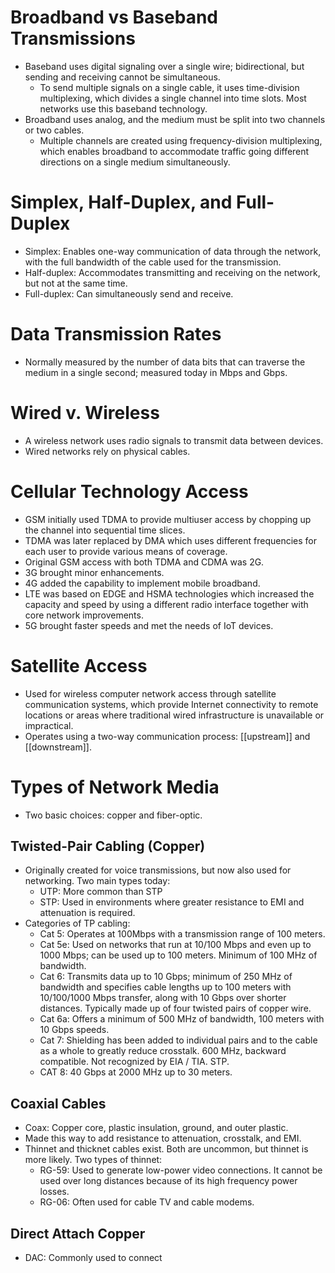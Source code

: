 # Broadband vs Baseband Transmissions
- Baseband uses digital signaling over a single wire; bidirectional, but sending and receiving cannot be simultaneous.
	- To send multiple signals on a single cable, it uses time-division multiplexing, which divides a single channel into time slots. Most networks use this baseband technology.
- Broadband uses analog, and the medium must be split into two channels or two cables.
	- Multiple channels are created using frequency-division multiplexing, which enables broadband to accommodate traffic going different directions on a single medium simultaneously.

# Simplex, Half-Duplex, and Full-Duplex
- Simplex: Enables one-way communication of data through the network, with the full bandwidth of the cable used for the transmission.
- Half-duplex: Accommodates transmitting and receiving on the network, but not at the same time.
- Full-duplex: Can simultaneously send and receive.

# Data Transmission Rates
- Normally measured by the number of data bits that can traverse the medium in a single second; measured today in Mbps and Gbps.

# Wired v. Wireless
- A wireless network uses radio signals to transmit data between devices.
- Wired networks rely on physical cables.

# Cellular Technology Access
- GSM initially used TDMA to provide multiuser access by chopping up the channel into sequential time slices.
- TDMA was later replaced by DMA which uses different frequencies for each user to provide various means of coverage.
- Original GSM access with both TDMA and CDMA was 2G.
- 3G brought minor enhancements.
- 4G added the capability to implement mobile broadband.
- LTE was based on EDGE and HSMA technologies which increased the capacity and speed by using a different radio interface together with core network improvements.
- 5G brought faster speeds and met the needs of IoT devices.

# Satellite Access
- Used for wireless computer network access through satellite communication systems, which provide Internet connectivity to remote locations or areas where traditional wired infrastructure is unavailable or impractical.
- Operates using a two-way communication process: [[upstream]] and [[downstream]].

# Types of Network Media
- Two basic choices: copper and fiber-optic.

## Twisted-Pair Cabling (Copper)
- Originally created for voice transmissions, but now also used for networking. Two main types today:
	- UTP: More common than STP
	- STP: Used in environments where greater resistance to EMI and attenuation is required.
- Categories of TP cabling:
	- Cat 5: Operates at 100Mbps with a transmission range of 100 meters.
	- Cat 5e: Used on networks that run at 10/100 Mbps and even up to 1000 Mbps; can be used up to 100 meters. Minimum of 100 MHz of bandwidth.
	- Cat 6: Transmits data up to 10 Gbps; minimum of 250 MHz of bandwidth and specifies cable lengths up to 100 meters with 10/100/1000 Mbps transfer, along with 10 Gbps over shorter distances. Typically made up of four twisted pairs of copper wire.
	- Cat 6a: Offers a minimum of 500 MHz of bandwidth, 100 meters with 10 Gbps speeds.
	- Cat 7: Shielding has been added to individual pairs and to the cable as a whole to greatly reduce crosstalk. 600 MHz, backward compatible. Not recognized by EIA / TIA. STP.
	- CAT 8: 40 Gbps at 2000 MHz up to 30 meters.

## Coaxial Cables
- Coax: Copper core, plastic insulation, ground, and outer plastic.
- Made this way to add resistance to attenuation, crosstalk, and EMI.
- Thinnet and thicknet cables exist. Both are uncommon, but thinnet is more likely. Two types of thinnet:
	- RG-59: Used to generate low-power video connections. It cannot be used over long distances because of its high frequency power losses. 
	- RG-06: Often used for cable TV and cable modems.

## Direct Attach Copper
- DAC: Commonly used to connect 
